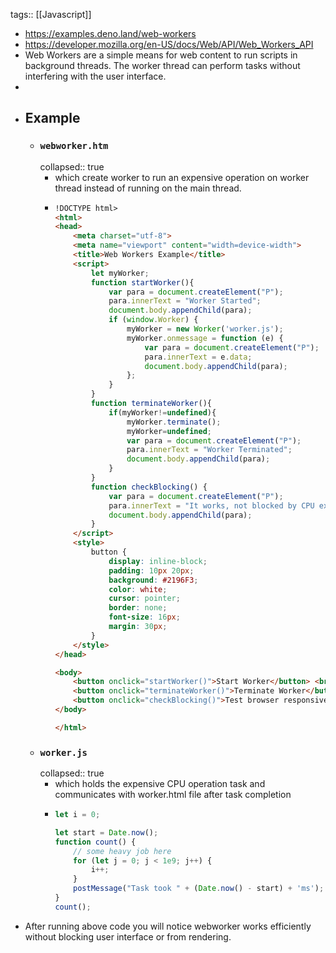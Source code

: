 tags:: [[Javascript]]

- https://examples.deno.land/web-workers
- https://developer.mozilla.org/en-US/docs/Web/API/Web_Workers_API
- Web Workers are a simple means for web content to run scripts in background threads. The worker thread can perform tasks without interfering with the user interface.
-
- ## Example
	- ### `webworker.htm`
	  collapsed:: true
		- which create worker to run an expensive operation on worker thread instead of running on the main thread.
		- ```html
		  !DOCTYPE html>
		  <html>
		  <head>
		      <meta charset="utf-8">
		      <meta name="viewport" content="width=device-width">
		      <title>Web Workers Example</title>
		      <script>
		          let myWorker;
		          function startWorker(){
		              var para = document.createElement("P");
		              para.innerText = "Worker Started";
		              document.body.appendChild(para);
		              if (window.Worker) {
		                  myWorker = new Worker('worker.js');
		                  myWorker.onmessage = function (e) {
		                      var para = document.createElement("P");
		                      para.innerText = e.data;
		                      document.body.appendChild(para);
		                  };
		              }
		          }
		          function terminateWorker(){
		              if(myWorker!=undefined){
		                  myWorker.terminate();
		                  myWorker=undefined;
		                  var para = document.createElement("P");
		                  para.innerText = "Worker Terminated";
		                  document.body.appendChild(para);
		              }
		          }
		          function checkBlocking() {
		              var para = document.createElement("P");
		              para.innerText = "It works, not blocked by CPU expensive operation";
		              document.body.appendChild(para);
		          }
		      </script>
		      <style>
		          button {
		              display: inline-block;
		              padding: 10px 20px;
		              background: #2196F3;
		              color: white;
		              cursor: pointer;
		              border: none;
		              font-size: 16px;
		              margin: 30px;
		          }
		      </style>
		  </head>
		  
		  <body>
		      <button onclick="startWorker()">Start Worker</button> <br>
		      <button onclick="terminateWorker()">Terminate Worker</button><br>
		      <button onclick="checkBlocking()">Test browser responsive</button>
		  </body>
		  
		  </html>
		  ```
	- ### `worker.js`
	  collapsed:: true
		- which holds the expensive CPU operation task and communicates with worker.html file after task completion
		- ```js
		  let i = 0;
		  
		  let start = Date.now();
		  function count() {
		      // some heavy job here
		      for (let j = 0; j < 1e9; j++) {
		          i++;
		      }
		      postMessage("Task took " + (Date.now() - start) + 'ms');
		  }
		  count();
		  ```
- After running above code you will notice webworker works efficiently without blocking user interface or from rendering.